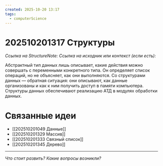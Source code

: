 ```yaml
---
created: 2025-10-20 13:17
tags:
  - computerScience
---
```

# 202510201317 Структуры

*Ссылка на StructureNote:* 
*Ссылка на исходник или контекст (если есть):* 

Абстрактный тип данных лишь описывает, какие действия можно совершать с переменными конкретного типа. Он определяет список операций, но не объясняет, как они выполняются. Со структурами данных — обратная ситуация: они описывают, как данные организованы и как к ним получить доступ в памяти компьютера. Структуры данных обеспечивают реализацию АТД в модулях обработки данных.

# Связанные идеи

- [[202510201049 Данные]]
- [[202510201329 Массив]] 
- [[202510201333 Связный список]] 
- [[202510201345 Дерево]] 
---

*Что стоит развить? Какие вопросы возникли?*
